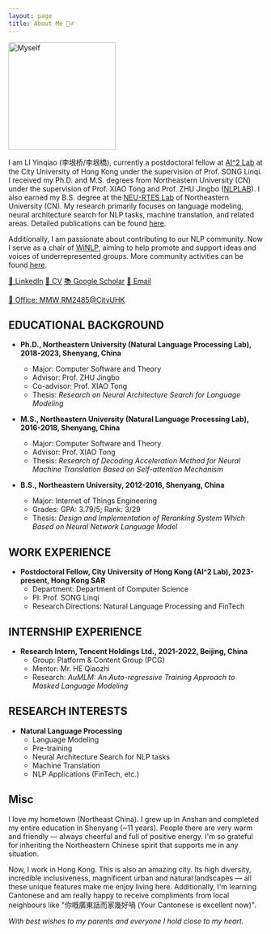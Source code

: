 ```yaml
---
layout: page
title: About Me 🙋‍♂️
---
```


<img src="/myHome/asset/pics/myself.jpeg" alt="Myself" width="212"/>

I am LI Yinqiao (李垠桥/李垠橋), currently a postdoctoral fellow at [AI^2 Lab](https://sites.google.com/site/aisquaredlab/home?authuser=0) at the City University of Hong Kong under the supervision of Prof. SONG Linqi. I received my Ph.D. and M.S. degrees from Northeastern University (CN) under the supervision of Prof. XIAO Tong and Prof. ZHU Jingbo ([NLPLAB](http://team.neu.edu.cn/NEUNLPLab/zh_CN/index.htm)). I also earned my B.S. degree at the [NEU-RTES Lab](http://www.neu-rtes.org/index.php) of Northeastern University (CN). My research primarily focuses on language modeling, neural architecture search for NLP tasks, machine translation, and related areas. Detailed publications can be found [here](/myHome/2.Research). 

Additionally, I am passionate about contributing to our NLP community. Now I serve as a chair of [WiNLP](https://www.winlp.org/mission/), aiming to help promote and support ideas and voices of underrepresented groups. More community activities can be found [here](/myHome/3.CommAct). 

 [💼 LinkedIn](https://linkedin.com/in/your_username) [📑 CV](https://github.com/liyinqiao2012/myCV/raw/master/CV-YinqiaoLi.pdf)  [📚 Google Scholar](https://scholar.google.com/citations?user=8fz9hSUAAAAJ&hl=zh-TW) [📧 Email](mailto:li.yin.qiao.2012@hotmail.com) 

[📍 Office: MMW RM2485@CityUHK](https://maps.app.goo.gl/HgPAx2mx74pifwbr8)

## EDUCATIONAL BACKGROUND

- **Ph.D., Northeastern University (Natural Language Processing Lab), 2018-2023, Shenyang, China**
  - Major: Computer Software and Theory
  - Advisor: Prof. ZHU Jingbo
  - Co-advisor: Prof. XIAO Tong
  - Thesis: *Research on Neural Architecture Search for Language Modeling* 

- **M.S., Northeastern University (Natural Language Processing Lab), 2016-2018, Shenyang, China**
  - Major: Computer Software and Theory
  - Advisor: Prof. XIAO Tong
  - Thesis: *Research of Decoding Acceleration Method for Neural Machine Translation Based on Self-attention Mechanism* 

- **B.S., Northeastern University, 2012-2016, Shenyang, China**
  - Major: Internet of Things Engineering
  - Grades: GPA: 3.79/5; Rank: 3/29
  - Thesis: *Design and Implementation of Reranking System Which Based on Neural Network Language Model* 

## WORK EXPERIENCE 

- **Postdoctoral Fellow, City University of Hong Kong (AI^2 Lab), 2023-present, Hong Kong SAR**
  - Department: Department of Computer Science
  - PI: Prof. SONG Linqi
  - Research Directions: Natural Language Processing and FinTech

## INTERNSHIP EXPERIENCE

- **Research Intern, Tencent Holdings Ltd., 2021-2022, Beijing, China**
  - Group: Platform & Content Group (PCG)
  - Mentor: Mr. HE Qiaozhi
  - Research: *AuMLM: An Auto-regressive Training Approach to Masked Language Modeling*

## RESEARCH INTERESTS

- **Natural Language Processing**
  - Language Modeling
  - Pre-training
  - Neural Architecture Search for NLP tasks
  - Machine Translation
  - NLP Applications (FinTech, etc.)

## Misc

I love my hometown (Northeast China). I grew up in Anshan and completed my entire education in Shenyang  (~11 years). People there are very warm and friendly — always cheerful and full of positive energy. I'm so grateful for inheriting the Northeastern Chinese spirit that supports me in any situation.

Now, I work in Hong Kong. This is also an amazing city. Its high diversity, incredible inclusiveness, magnificent urban and natural landscapes — all these unique features make me enjoy living here. Additionally, I'm learning Cantonese and am really happy to receive compliments from local neighbours like "你嘅廣東話而家幾好喎 (Your Cantonese is excellent now)". 

*With best wishes to my parents and everyone I hold close to my heart.*
